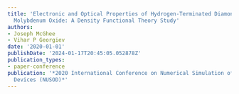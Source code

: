```yaml
---
title: 'Electronic and Optical Properties of Hydrogen-Terminated Diamond Doped by
  Molybdenum Oxide: A Density Functional Theory Study'
authors:
- Joseph McGhee
- Vihar P Georgiev
date: '2020-01-01'
publishDate: '2024-01-17T20:45:05.052878Z'
publication_types:
- paper-conference
publication: '*2020 International Conference on Numerical Simulation of Optoelectronic
  Devices (NUSOD)*'
---
```

